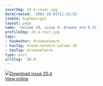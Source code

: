 ```yaml
---
coverImg: 20.4-cover.jpg
dateCreated: '2001-10-01T11:32:52'
itemId: bcphbuzcgu3
layout: page
name: 'Volume 20, issue 4: Dreams and 9.11'
profileImg: 20.4-rect.jpg
tags:
- hasAuthor: dreamnetwork
- hasTag: dream-network-volume-20
- hasTag: dreamnetwork
type: post
urlSlug: '20.4'
---
```

<img class="card-journal-img" src="../images/20.4-rect.jpg"/><a href="../files/pdfs/Volume_20/20.4_dreams_and_911.pdf" download="">Download issue 20.4</a><br><a href="../files/pdfs/Volume_20/20.4_dreams_and_911.pdf">View online</a>